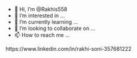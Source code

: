 - 👋 Hi, I’m @Rakhis558
- 👀 I’m interested in ...
- 🌱 I’m currently learning ...
- 💞️ I’m looking to collaborate on ...
- 📫 How to reach me ...

<!---
Rakhis558/Rakhis558 is a ✨ special ✨ repository because its `README.md` (this file) appears on your GitHub profile.
You can click the Preview link to take a look at your changes.
My Linkedin Profile---> https://www.linkedin.com/in/rakhi-soni-357681222
